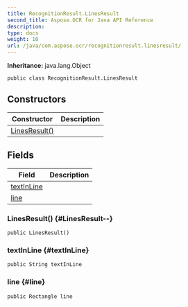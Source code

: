 ```yaml
---
title: RecognitionResult.LinesResult
second_title: Aspose.OCR for Java API Reference
description: 
type: docs
weight: 10
url: /java/com.aspose.ocr/recognitionresult.linesresult/
---
```


**Inheritance:**
java.lang.Object
```
public class RecognitionResult.LinesResult
```
## Constructors

| Constructor | Description |
| --- | --- |
| [LinesResult()](#LinesResult--) |  |
## Fields

| Field | Description |
| --- | --- |
| [textInLine](#textInLine) |  |
| [line](#line) |  |
### LinesResult() {#LinesResult--}
```
public LinesResult()
```


### textInLine {#textInLine}
```
public String textInLine
```


### line {#line}
```
public Rectangle line
```


